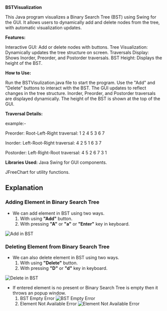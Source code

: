 
**BSTVisualization**

This Java program visualizes a Binary Search Tree (BST) using Swing for the GUI. It allows users to dynamically add and delete nodes from the tree, with automatic visualization updates.


**Features:**

Interactive GUI: Add or delete nodes with buttons.
Tree Visualization: Dynamically updates the tree structure on screen.
Traversals Display: Shows Inorder, Preorder, and Postorder traversals.
BST Height: Displays the height of the BST.


**How to Use:**

Run the BSTVisulization.java file to start the program.
Use the "Add" and "Delete" buttons to interact with the BST.
The GUI updates to reflect changes in the tree structure.
Inorder, Preorder, and Postorder traversals are displayed dynamically.
The height of the BST is shown at the top of the GUI.

**Traversal Details:**

example:-

Preorder: Root-Left-Right traversal: 1 2 4 5 3 6 7

Inorder: Left-Root-Right traversal: 4 2 5 1 6 3 7

Postorder: Left-Right-Root traversal: 4 5 2 6 7 3 1

**Libraries Used:**
Java Swing for GUI components.

JFreeChart for utility functions.



## Explanation
### Adding Element in Binary Search Tree
- We can add element in BST using two ways.
	1. With using **"Add"** button.
	2. With pressing **"A"** or **"a"** or **"Enter"** key in keyboard.
	
![Add in BST](https://user-images.githubusercontent.com/55116730/102015789-a6009c00-3d83-11eb-8ae9-bf47b3fd6c67.gif "Adding Element in BST")

### Deleting Element from Binary Search Tree
- We can also delete element in BST using two ways.
	1. With using **"Delete"** button.
	2. With pressing **"D"** or **"d"** key in keyboard.

![Delete in BST](https://user-images.githubusercontent.com/55116730/102015791-a9942300-3d83-11eb-9c0f-4befc0288583.gif)
- If entered element is no present or Binary Search Tree is empty then it throws an popup window.
	1. BST Empty Error
![BST Empty Error](https://user-images.githubusercontent.com/55116730/102014950-9b8fd380-3d7e-11eb-845b-9ff621e5c559.jpg "BST Empty Error")
	2. Element Not Available Error
![Element Not Available Error](https://user-images.githubusercontent.com/55116730/102014949-9a5ea680-3d7e-11eb-9288-d9d3bc018ba8.jpg "Element Not Available Error")
